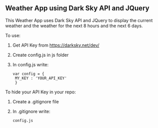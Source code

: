 ## Weather App using Dark Sky API and JQuery ##
This Weather App uses Dark Sky API and JQuery to display the current weather and the weather for the next 8 hours and the next 6 days.

To use:
  1. Get API Key from https://darksky.net/dev/
  2. Create config.js in js folder
  3. In config.js write:
  
         var config = {
          MY_KEY : 'YOUR_API_KEY'
          }

To hide your API Key in your repo: 
  1. Create a .gitignore file
  2. In .gitignore write:
  
         config.js
